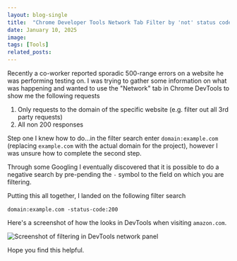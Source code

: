 ```yaml
---
layout: blog-single
title:  "Chrome Developer Tools Network Tab Filter by 'not' status code"
date: January 10, 2025
image: 
tags: [Tools]
related_posts:
---
```


Recently a co-worker reported sporadic 500-range errors on a website he was performing testing on. I was trying to gather some information on what was happening and wanted to use the "Network" tab in Chrome DevTools to show me the following requests

1. Only requests to the domain of the specific website (e.g. filter out all 3rd party requests)
2. All non 200 responses


Step one I knew how to do...in the filter search enter `domain:example.com` (replacing `example.com` with the actual domain for the project), however I was unsure how to complete the second step.

<!-- excerpt_separator -->

Through some Googling I eventually discovered that it is possible to do a negative search by pre-pending the `-` symbol to the field on which you are filtering.

Putting this all together, I landed on the following filter search

```
domain:example.com -status-code:200
```

Here's a screenshot of how the looks in DevTools when visiting `amazon.com`.

<img
  class="rounded shadow"
  src="/img/blog/chrome-dev-tools-filter-not/dev-tools-filter@1x.png"
  srcset="/img/blog/chrome-dev-tools-filter-not/dev-tools-filter@1x.png 1x, /img/blog/chrome-dev-tools-filter-not/dev-tools-filter@2x.png 2x"
  alt="Screenshot of filtering in DevTools network panel">
  
Hope you find this helpful.
